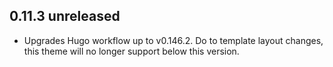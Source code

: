 ## 0.11.3 unreleased
- Upgrades Hugo workflow up to v0.146.2. Do to template layout changes, this theme will no longer support below this version.
